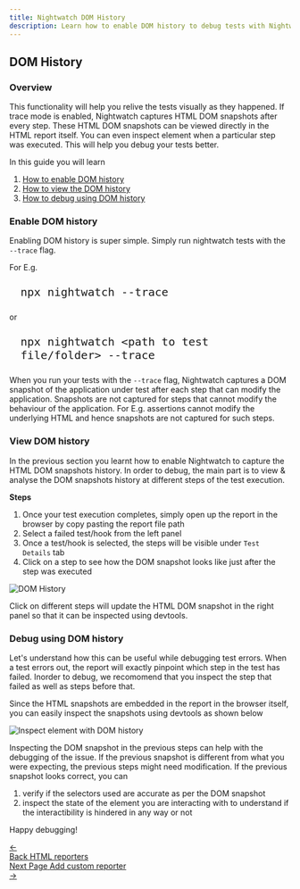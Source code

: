 ```yaml
---
title: Nightwatch DOM History
description: Learn how to enable DOM history to debug tests with Nightwatch
---
```


<div class="page-header"><h2>DOM History</h2></div>

### Overview

This functionality will help you relive the tests visually as they happened. If trace mode is enabled, Nightwatch captures HTML DOM snapshots after every step. These HTML DOM snapshots can be viewed directly in the HTML report itself. You can even inspect element when a particular step was executed. This will help you debug your tests better.

In this guide you will learn
1. [How to enable DOM history][1]
2. [How to view the DOM history][2]
3. [How to debug using DOM history][3]

### Enable DOM history

Enabling DOM history is super simple. Simply run nightwatch tests with the `--trace` flag. 

For E.g.

<pre style="max-width: 800px; border-radius: 10px; padding: 10px 20px"><code class="language-bash" style="font-size: 20px">npx nightwatch --trace</code></pre>

or

<pre style="max-width: 800px; border-radius: 10px; padding: 10px 20px"><code class="language-bash" style="font-size: 20px">npx nightwatch &lt;path to test file/folder&gt; --trace</code></pre>

When you run your tests with the `--trace` flag, Nightwatch captures a DOM snapshot of the application under test after each step that can modify the application. Snapshots are not captured for steps that cannot modify the behaviour of the application. For E.g. assertions cannot modify the underlying HTML and hence snapshots are not captured for such steps. 

### View DOM history

In the previous section you learnt how to enable Nightwatch to capture the HTML DOM snapshots history. In order to debug, the main part is to view & analyse the DOM snapshots history at different steps of the test execution.

**Steps**
1. Once your test execution completes, simply open up the report in the browser by copy pasting the report file path
2. Select a failed test/hook from the left panel
3. Once a test/hook is selected, the steps will be visible under `Test Details` tab
4. Click on a step to see how the DOM snapshot looks like just after the step was executed

![DOM History][image-1]

Click on different steps will update the HTML DOM snapshot in the right panel so that it can be inspected using devtools.

### Debug using DOM history

Let's understand how this can be useful while debugging test errors. When a test errors out, the report will exactly pinpoint which step in the test has failed. Inorder to debug, we recomomend that you inspect the step that failed as well as steps before that. 

Since the HTML snapshots are embedded in the report in the browser itself, you can easily inspect the snapshots using devtools as shown below

![Inspect element with DOM history][image-2]

Inspecting the DOM snapshot in the previous steps can help with the debugging of the issue. If the previous snapshot is different from what you were expecting, the previous steps might need modification. If the previous snapshot looks correct, you can 
1. verify if the selectors used are accurate as per the DOM snapshot
2. inspect the state of the element you are interacting with to understand if the interactibility is hindered in any way or not

Happy debugging!

[1]:  /guide/reporters/dom-history.html#enable-dom-history
[2]:  /guide/reporters/dom-history.html#view-dom-history
[3]:  /guide/reporters/dom-history.html#debug-using-dom-history

[image-1]:  https://github.com/nightwatchjs/nightwatch-docs/assets/1677755/034456b3-7f06-4660-b546-b8ad606a56d4
[image-2]:  https://github.com/nightwatchjs/nightwatch-docs/assets/1677755/709bdfc8-5380-496d-afc2-6adfd55c79a8

<div class="doc-pagination pt-40">
  <div class="previous">
    <a href="https://nightwatchjs.orghttps://nightwatchjs.org/guide/reporters/use-html-reporter.html">
      <span>←</span>
        <div class="d-flex flex-column">
          <span class="smallT">Back</span>
          <span class="bigT">HTML reporters</span>
        </div>
    </a>
  </div>
  <div class="next">
    <a href="https://nightwatchjs.org/guide/reporters/create-custom-reporter.html">
        <div class="d-flex flex-column">
          <span class="smallT">Next Page</span>
          <span class="bigT">Add custom reporter</span>
        </div>
        <span>→</span>
    </a>
  </div>
</div>